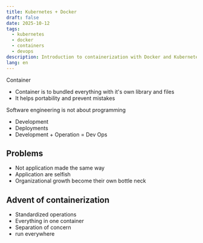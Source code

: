 ```yaml
---
title: Kubernetes + Docker
draft: false
date: 2025-10-12
tags:
  - kubernetes
  - docker
  - containers
  - devops
description: Introduction to containerization with Docker and Kubernetes
lang: en
---
```


Container

- Container is to bundled everything with it's own library and files
- It helps portability and prevent mistakes

Software engineering is not about programming

- Development
- Deployments
- Development + Operation = Dev Ops

## Problems

- Not application made the same way
- Application are selfish
- Organizational growth become their own bottle neck

## Advent of containerization

- Standardized operations
- Everything in one container
- Separation of concern
- run everywhere

